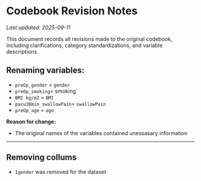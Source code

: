 # Codebook Revision Notes  

_Last updated: 2025-09-11_  
  
This document records all revisions made to the original codebook, including clarifications, category standardizations, and variable descriptions.

## Renaming variables:   
* `preOp_gender` = `gender`  
* `preOp_smoking`= smoking`  
* `BMI kg/m2` = `BMI`  
* `pacu30min_swallowPain`= `swallowPain`  
* `preOp_age` = `age`
  
**Reason for change:**  
- The original names of the variables contained unessasary information 

---

## Removing collums  
* `1gender` was removed for the dataset
